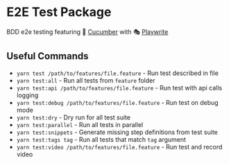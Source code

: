 # E2E Test Package

BDD e2e testing featuring 🥒 [Cucumber](https://cucumber.io/) with 🎭 [Playwrite](https://playwright.dev/)

## Useful Commands

- `yarn test /path/to/features/file.feature` - Run test described in file
- `yarn test:all` - Run all tests from `feature` folder
- `yarn test:api /path/to/features/file.feature` - Run test with api calls logging
- `yarn test:debug /path/to/features/file.feature` - Run test on debug mode
- `yarn test:dry` - Dry run for all test suite
- `yarn test:parallel` - Run all tests in parallel
- `yarn test:snippets` - Generate missing step definitions from test suite
- `yarn test:tags tag` - Run all tests that match `tag` argument
- `yarn test:video /path/to/features/file.feature` - Run test and record video
